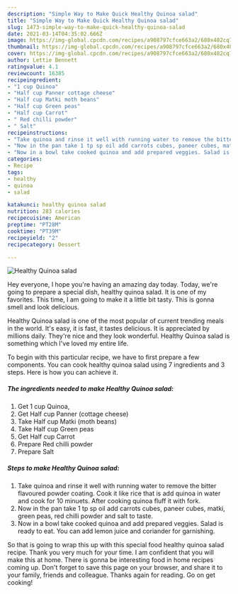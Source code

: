```yaml
---
description: "Simple Way to Make Quick Healthy Quinoa salad"
title: "Simple Way to Make Quick Healthy Quinoa salad"
slug: 1473-simple-way-to-make-quick-healthy-quinoa-salad
date: 2021-03-14T04:35:02.666Z
image: https://img-global.cpcdn.com/recipes/a908797cfce663a2/680x482cq70/healthy-quinoa-salad-recipe-main-photo.jpg
thumbnail: https://img-global.cpcdn.com/recipes/a908797cfce663a2/680x482cq70/healthy-quinoa-salad-recipe-main-photo.jpg
cover: https://img-global.cpcdn.com/recipes/a908797cfce663a2/680x482cq70/healthy-quinoa-salad-recipe-main-photo.jpg
author: Lettie Bennett
ratingvalue: 4.1
reviewcount: 16385
recipeingredient:
- "1 cup Quinoa"
- "Half cup Panner cottage cheese"
- "Half cup Matki moth beans"
- "Half cup Green peas"
- "Half cup Carrot"
- " Red chilli powder"
- " Salt"
recipeinstructions:
- "Take quinoa and rinse it well with running water to remove the bitter flavoured powder coating. Cook it like rice that is add quinoa in water and cook for 10 minuets. After cooking quinoa fluff it with fork."
- "Now in the pan take 1 tp sp oil add carrots cubes, paneer cubes, matki, green peas, red chilli powder and salt to taste."
- "Now in a bowl take cooked quinoa and add prepared veggies. Salad is ready to eat. You can add lemon juice and coriander for garnishing."
categories:
- Recipe
tags:
- healthy
- quinoa
- salad

katakunci: healthy quinoa salad 
nutrition: 283 calories
recipecuisine: American
preptime: "PT28M"
cooktime: "PT39M"
recipeyield: "2"
recipecategory: Dessert

---
```



![Healthy Quinoa salad](https://img-global.cpcdn.com/recipes/a908797cfce663a2/680x482cq70/healthy-quinoa-salad-recipe-main-photo.jpg)

Hey everyone, I hope you're having an amazing day today. Today, we're going to prepare a special dish, healthy quinoa salad. It is one of my favorites. This time, I am going to make it a little bit tasty. This is gonna smell and look delicious.



Healthy Quinoa salad is one of the most popular of current trending meals in the world. It's easy, it is fast, it tastes delicious. It is appreciated by millions daily. They're nice and they look wonderful. Healthy Quinoa salad is something which I've loved my entire life.


To begin with this particular recipe, we have to first prepare a few components. You can cook healthy quinoa salad using 7 ingredients and 3 steps. Here is how you can achieve it.

<!--inarticleads1-->

##### The ingredients needed to make Healthy Quinoa salad:

1. Get 1 cup Quinoa,
1. Get Half cup Panner (cottage cheese)
1. Take Half cup Matki (moth beans)
1. Take Half cup Green peas
1. Get Half cup Carrot
1. Prepare  Red chilli powder
1. Prepare  Salt




<!--inarticleads2-->

##### Steps to make Healthy Quinoa salad:

1. Take quinoa and rinse it well with running water to remove the bitter flavoured powder coating. Cook it like rice that is add quinoa in water and cook for 10 minuets. After cooking quinoa fluff it with fork.
1. Now in the pan take 1 tp sp oil add carrots cubes, paneer cubes, matki, green peas, red chilli powder and salt to taste.
1. Now in a bowl take cooked quinoa and add prepared veggies. Salad is ready to eat. You can add lemon juice and coriander for garnishing.




So that is going to wrap this up with this special food healthy quinoa salad recipe. Thank you very much for your time. I am confident that you will make this at home. There is gonna be interesting food in home recipes coming up. Don't forget to save this page on your browser, and share it to your family, friends and colleague. Thanks again for reading. Go on get cooking!
